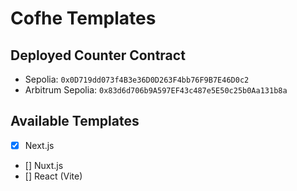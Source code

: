 # Cofhe Templates

## Deployed Counter Contract
- Sepolia: `0x0D719dd073f4B3e36D0D263F4bb76F9B7E46D0c2`
- Arbitrum Sepolia: `0x83d6d706b9A597EF43c487e5E50c25b0Aa131b8a`

## Available Templates

- [x] Next.js
- [] Nuxt.js
- [] React (Vite)
